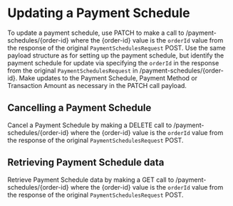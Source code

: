 # Updating a Payment Schedule

To update a payment schedule, use PATCH to make a call to /payment-schedules/{order-id} where the {order-id} value is the `orderId` value from the response of the original `PaymentSchedulesRequest` POST. Use the same payload structure as for setting up the payment schedule, but identify the payment schedule for update via specifying the `orderId` in the response from the original `PaymentSchedulesRequest` in /payment-schedules/{order-id}. Make updates to the Payment Schedule, Payment Method or Transaction Amount as necessary in the PATCH call payload.

## Cancelling a Payment Schedule

Cancel a Payment Schedule by making a DELETE call to /payment-schedules/{order-id} where the {order-id} value is the `orderId` value from the response of the original `PaymentSchedulesRequest` POST.

## Retrieving Payment Schedule data

Retrieve Payment Schedule data by making a GET call to /payment-schedules/{order-id} where the {order-id} value is the `orderId` value from the response of the original `PaymentSchedulesRequest` POST. 


